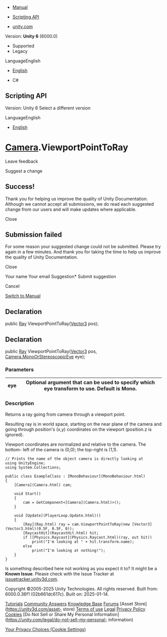 [ ]()

  * [Manual](../Manual/index.html)
  * [Scripting API](../ScriptReference/index.html)

  * [unity.com](https://unity.com/)

Version: **Unity 6** (6000.0)

  * Supported
  * Legacy

LanguageEnglish

  * [English]()

  * C#

[ ](https://docs.unity3d.com)

## Scripting API

Version: Unity 6 Select a different version

LanguageEnglish

  * [English]()

#  [Camera](Camera.html).ViewportPointToRay

Leave feedback

Suggest a change

## Success!

Thank you for helping us improve the quality of Unity Documentation. Although
we cannot accept all submissions, we do read each suggested change from our
users and will make updates where applicable.

Close

## Submission failed

For some reason your suggested change could not be submitted. Please <a>try
again</a> in a few minutes. And thank you for taking the time to help us
improve the quality of Unity Documentation.

Close

Your name Your email Suggestion* Submit suggestion

Cancel

[Switch to Manual](../Manual/class-Camera.html "Go to Camera Component in the
Manual")

## Declaration

public [Ray](Ray.html) ViewportPointToRay([Vector3](Vector3.html) pos);

## Declaration

public [Ray](Ray.html) ViewportPointToRay([Vector3](Vector3.html) pos,
[Camera.MonoOrStereoscopicEye](Camera.MonoOrStereoscopicEye.html) eye);

### Parameters

eye | Optional argument that can be used to specify which eye transform to use. Default is Mono.  
---|---  
  
### Description

Returns a ray going from camera through a viewport point.

Resulting ray is in world space, starting on the near plane of the camera and
going through position's (x,y) coordinates on the viewport (position.z is
ignored).  
  
Viewport coordinates are normalized and relative to the camera. The bottom-
left of the camera is (0,0); the top-right is (1,1).

    
    
    // Prints the name of the object camera is directly looking at
    using UnityEngine;
    using System.Collections;  
      
    public class ExampleClass : [MonoBehaviour](MonoBehaviour.html)
    {
        [Camera](Camera.html) cam;  
      
        void Start()
        {
            cam = GetComponent<[Camera](Camera.html)>();
        }  
      
        void [Update](PlayerLoop.Update.html)()
        {
            [Ray](Ray.html) ray = cam.ViewportPointToRay(new [Vector3](Vector3.html)(0.5F, 0.5F, 0));
            [RaycastHit](RaycastHit.html) hit;
            if ([Physics.Raycast](Physics.Raycast.html)(ray, out hit))
                print("I'm looking at " + hit.transform.name);
            else
                print("I'm looking at nothing!");
        }
    }
    

Is something described here not working as you expect it to? It might be a
**Known Issue**. Please check with the Issue Tracker at
[issuetracker.unity3d.com](https://issuetracker.unity3d.com).

Copyright ©2005-2025 Unity Technologies. All rights reserved. Built from:
6000.0.36f1 (02b661dc617c). Built on: 2025-01-14.

[Tutorials](https://unity3d.com/learn) [Community
Answers](https://answers.unity3d.com) [Knowledge
Base](https://support.unity3d.com/hc/en-us)
[Forums](https://forum.unity3d.com) [Asset Store](https://unity3d.com/asset-
store) [Terms of use](https://docs.unity3d.com/Manual/TermsOfUse.html)
[Legal](https://unity.com/legal) [Privacy
Policy](https://unity.com/legal/privacy-policy)
[Cookies](https://unity.com/legal/cookie-policy) [Do Not Sell or Share My
Personal Information](https://unity.com/legal/do-not-sell-my-personal-
information)

[Your Privacy Choices (Cookie Settings)](javascript:void\(0\);)

